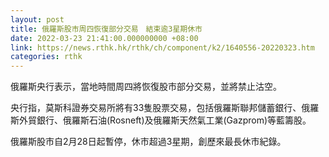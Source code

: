 ```yaml
---
layout: post
title: 俄羅斯股市周四恢復部分交易　結束逾3星期休市
date: 2022-03-23 21:41:00.000000000 +08:00
link: https://news.rthk.hk/rthk/ch/component/k2/1640556-20220323.htm
categories: rthk
---
```


俄羅斯央行表示，當地時間周四將恢復股市部分交易，並將禁止沽空。

央行指，莫斯科證券交易所將有33隻股票交易，包括俄羅斯聯邦儲蓄銀行、俄羅斯外貿銀行、俄羅斯石油(Rosneft)及俄羅斯天然氣工業(Gazprom)等藍籌股。

俄羅斯股市自2月28日起暫停，休市超過3星期，創歷來最長休市紀錄。
